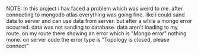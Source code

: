 NOTE: In this project i hav faced a problem which was weird to me. after connecting to mongodb atlas everything was going fine. like i could sand data to server and can use data from server. but after a while a mongo error occurred. data was not sanding to database. data aren't loading to my route. on my route there showing an error which is "Mongo error" nothing mone. on server code the error type is "Topology is closed, please connect"  